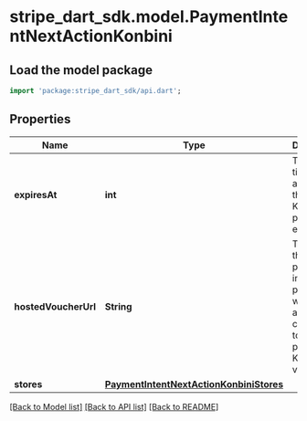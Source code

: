 # stripe_dart_sdk.model.PaymentIntentNextActionKonbini

## Load the model package
```dart
import 'package:stripe_dart_sdk/api.dart';
```

## Properties
Name | Type | Description | Notes
------------ | ------------- | ------------- | -------------
**expiresAt** | **int** | The timestamp at which the pending Konbini payment expires. | 
**hostedVoucherUrl** | **String** | The URL for the Konbini payment instructions page, which allows customers to view and print a Konbini voucher. | [optional] 
**stores** | [**PaymentIntentNextActionKonbiniStores**](PaymentIntentNextActionKonbiniStores.md) |  | 

[[Back to Model list]](../README.md#documentation-for-models) [[Back to API list]](../README.md#documentation-for-api-endpoints) [[Back to README]](../README.md)


